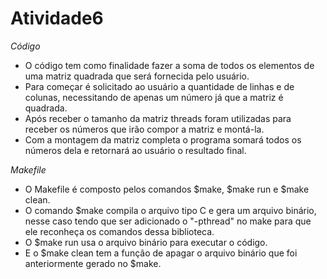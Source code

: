 # Atividade6

*Código*
<p>
  <ul>
    <li>O código tem como finalidade fazer a soma de todos os elementos de uma matriz quadrada que será fornecida pelo usuário.<br />
    <li>Para começar é solicitado ao usuário a quantidade de linhas e de colunas, necessitando de apenas um número já que a matriz é quadrada.<br />
    <li>Após receber o tamanho da matriz threads foram utilizadas para receber os números que irão compor a matriz e montá-la.<br />
    <li>Com a montagem da matriz completa o programa somará todos os números dela e retornará ao usuário o resultado final.<br />
   </ul></p>
   
   
*Makefile*

<p>
  <ul>
   <li>O Makefile é composto pelos comandos $make, $make run e $make clean.<br />
   <li>O comando $make compila o arquivo tipo C e gera um arquivo binário, nesse caso tendo que ser adicionado o "-pthread" no make para que ele reconheça os comandos dessa biblioteca.<br />
   <li>O $make run usa o arquivo binário para executar o código.<br />
   <li>E o $make clean tem a função de apagar o arquivo binário que foi anteriormente gerado no $make.<br />
</ul></p>
